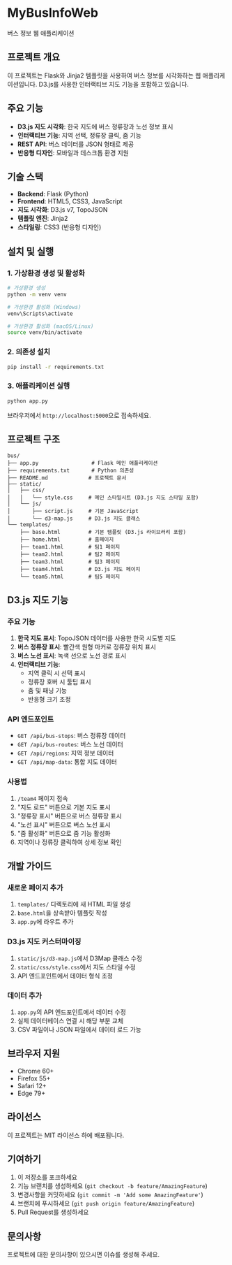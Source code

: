 # MyBusInfoWeb

버스 정보 웹 애플리케이션

## 프로젝트 개요

이 프로젝트는 Flask와 Jinja2 템플릿을 사용하여 버스 정보를 시각화하는 웹 애플리케이션입니다. D3.js를 사용한 인터랙티브 지도 기능을 포함하고 있습니다.

## 주요 기능

- **D3.js 지도 시각화**: 한국 지도에 버스 정류장과 노선 정보 표시
- **인터랙티브 기능**: 지역 선택, 정류장 클릭, 줌 기능
- **REST API**: 버스 데이터를 JSON 형태로 제공
- **반응형 디자인**: 모바일과 데스크톱 환경 지원

## 기술 스택

- **Backend**: Flask (Python)
- **Frontend**: HTML5, CSS3, JavaScript
- **지도 시각화**: D3.js v7, TopoJSON
- **템플릿 엔진**: Jinja2
- **스타일링**: CSS3 (반응형 디자인)

## 설치 및 실행

### 1. 가상환경 생성 및 활성화

```bash
# 가상환경 생성
python -m venv venv

# 가상환경 활성화 (Windows)
venv\Scripts\activate

# 가상환경 활성화 (macOS/Linux)
source venv/bin/activate
```

### 2. 의존성 설치

```bash
pip install -r requirements.txt
```

### 3. 애플리케이션 실행

```bash
python app.py
```

브라우저에서 `http://localhost:5000`으로 접속하세요.

## 프로젝트 구조

```
bus/
├── app.py                 # Flask 메인 애플리케이션
├── requirements.txt       # Python 의존성
├── README.md             # 프로젝트 문서
├── static/
│   ├── css/
│   │   └── style.css     # 메인 스타일시트 (D3.js 지도 스타일 포함)
│   └── js/
│       ├── script.js     # 기본 JavaScript
│       └── d3-map.js     # D3.js 지도 클래스
└── templates/
    ├── base.html         # 기본 템플릿 (D3.js 라이브러리 포함)
    ├── home.html         # 홈페이지
    ├── team1.html        # 팀1 페이지
    ├── team2.html        # 팀2 페이지
    ├── team3.html        # 팀3 페이지
    ├── team4.html        # D3.js 지도 페이지
    └── team5.html        # 팀5 페이지
```

## D3.js 지도 기능

### 주요 기능

1. **한국 지도 표시**: TopoJSON 데이터를 사용한 한국 시도별 지도
2. **버스 정류장 표시**: 빨간색 원형 마커로 정류장 위치 표시
3. **버스 노선 표시**: 녹색 선으로 노선 경로 표시
4. **인터랙티브 기능**:
   - 지역 클릭 시 선택 표시
   - 정류장 호버 시 툴팁 표시
   - 줌 및 패닝 기능
   - 반응형 크기 조정

### API 엔드포인트

- `GET /api/bus-stops`: 버스 정류장 데이터
- `GET /api/bus-routes`: 버스 노선 데이터
- `GET /api/regions`: 지역 정보 데이터
- `GET /api/map-data`: 통합 지도 데이터

### 사용법

1. `/team4` 페이지 접속
2. "지도 로드" 버튼으로 기본 지도 표시
3. "정류장 표시" 버튼으로 버스 정류장 표시
4. "노선 표시" 버튼으로 버스 노선 표시
5. "줌 활성화" 버튼으로 줌 기능 활성화
6. 지역이나 정류장 클릭하여 상세 정보 확인

## 개발 가이드

### 새로운 페이지 추가

1. `templates/` 디렉토리에 새 HTML 파일 생성
2. `base.html`을 상속받아 템플릿 작성
3. `app.py`에 라우트 추가

### D3.js 지도 커스터마이징

1. `static/js/d3-map.js`에서 D3Map 클래스 수정
2. `static/css/style.css`에서 지도 스타일 수정
3. API 엔드포인트에서 데이터 형식 조정

### 데이터 추가

1. `app.py`의 API 엔드포인트에서 데이터 수정
2. 실제 데이터베이스 연결 시 해당 부분 교체
3. CSV 파일이나 JSON 파일에서 데이터 로드 가능

## 브라우저 지원

- Chrome 60+
- Firefox 55+
- Safari 12+
- Edge 79+

## 라이선스

이 프로젝트는 MIT 라이선스 하에 배포됩니다.

## 기여하기

1. 이 저장소를 포크하세요
2. 기능 브랜치를 생성하세요 (`git checkout -b feature/AmazingFeature`)
3. 변경사항을 커밋하세요 (`git commit -m 'Add some AmazingFeature'`)
4. 브랜치에 푸시하세요 (`git push origin feature/AmazingFeature`)
5. Pull Request를 생성하세요

## 문의사항

프로젝트에 대한 문의사항이 있으시면 이슈를 생성해 주세요.

